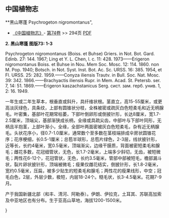 
## 中国植物志

**黑山寒蓬 Psychrogeton nigromontanus",


* [《中国植物志》](http://www.iplant.cn/frps)- [第74卷](http://www.iplant.cn/frps/vol/74) >> 294页 [PDF](http://www.iplant.cn/frps/pdf/74/294.PDF)

**2. 黑山寒蓬 图版73: 1-3**

Psychrogeton nigromontanus (Boiss. et Buhse) Griers. in Not. Bot. Gard. Edinb. 27: 144. 1967; Ling et Y. L. Chen, l. c. 11: 428. 1973——Erigeron nigromontanus Boiss. et Buhse in Nou. Mem Soc. Mosc. 12: 114. 1860. non M. Pop. 1940; Botsch. in Not. Syst. Inst. Bot. Ac. Sc. URSS. 16: 385. 1954, et Fl. URSS. 25: 282. 1959.——Conyza iliensis Trautv. in Bull. Soc. Nat. Mosc. 39: 342. 1866.——Brachyactis iliensis Rupr. in Mem. Acad. St. Petersb. ser. 7, 14: 51. 1869.——Erigeron kaszachstanicus Serg. сист. зам. герб. унив. 1, 2: 16. 1949.

一年生或二年生草本，根垂直或斜升，具纤维状根。茎直立，高15-55厘米，或更高淡灰绿色，具条纹，上部有圆锥状分枝，全株被密或疏灰白色短柔毛和近无柄腺毛。叶密集，基部叶花期常枯萎，下部叶倒卵形或倒披针形，长达8厘米，宽1.7-2.5厘米，顶端尖，基部渐狭成长柄，全缘或具疏尖齿，中部叶与下部叶同形，无柄且半抱茎，上部叶渐小，全缘，全部叶两面密被灰白色短柔毛，杂有近无柄腺毛。头状花序小，径0.7-1.0厘米，通常数个至多数在茎枝端排成伞房状圆锥花序；花序梗细，长0.5-1厘米；总苞半球形，总苞片绿色，2-3层，线状披针形，近等长，长约4毫米，宽0.5毫米，顶端渐尖，边缘干膜质，背面被密短柔毛和腺毛；雌花多数，花冠细管状，无色，长1.7-2毫米，上端多少斜切，无齿，被短微毛；两性花6-12个，花冠管状，无色，长约3.5毫米，管部中部被短毛，檐部漏斗状，裂片卵状披针形，顶端被微毛；瘦果仅雌花结实，倒披针形，长1.8-2毫米，宽约0.5毫米，压扁，被多少贴生的短柔毛和腺毛；两性花的瘦果线形，中空；冠毛白色，2层，外层少数，极短，内层18-24个。糙毛状，长3-4.5毫米。花期7-9月。

产于我国新疆北部（和丰、清河、阿勒泰）。伊朗、伊拉克，土耳其、苏联高加索及中亚地区也有分布。生于亚高山草地，海拔1200-1500米。

}